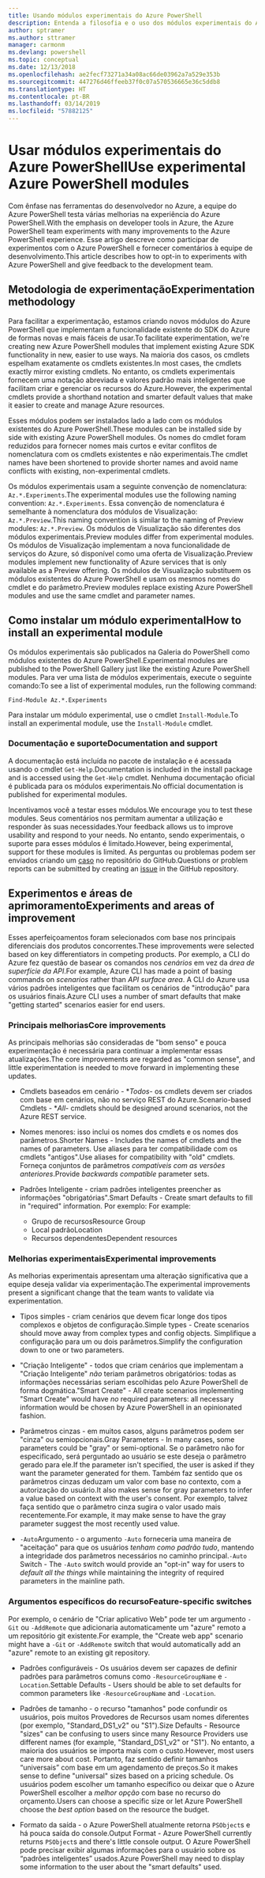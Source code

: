 ```yaml
---
title: Usando módulos experimentais do Azure PowerShell
description: Entenda a filosofia e o uso dos módulos experimentais do Azure PowerShell.
author: sptramer
ms.author: sttramer
manager: carmonm
ms.devlang: powershell
ms.topic: conceptual
ms.date: 12/13/2018
ms.openlocfilehash: ae2fecf73271a34a08ac66de03962a7a529e353b
ms.sourcegitcommit: 447276d46ffeeb37f0c07a570536665e36c5ddb8
ms.translationtype: HT
ms.contentlocale: pt-BR
ms.lasthandoff: 03/14/2019
ms.locfileid: "57882125"
---
```

# <a name="use-experimental-azure-powershell-modules"></a><span data-ttu-id="7fcf5-103">Usar módulos experimentais do Azure PowerShell</span><span class="sxs-lookup"><span data-stu-id="7fcf5-103">Use experimental Azure PowerShell modules</span></span>

<span data-ttu-id="7fcf5-104">Com ênfase nas ferramentas do desenvolvedor no Azure, a equipe do Azure PowerShell testa várias melhorias na experiência do Azure PowerShell.</span><span class="sxs-lookup"><span data-stu-id="7fcf5-104">With the emphasis on developer tools in Azure, the Azure PowerShell team experiments with many improvements to the Azure PowerShell experience.</span></span> <span data-ttu-id="7fcf5-105">Esse artigo descreve como participar de experimentos com o Azure PowerShell e fornecer comentários à equipe de desenvolvimento.</span><span class="sxs-lookup"><span data-stu-id="7fcf5-105">This article describes how to opt-in to experiments with Azure PowerShell and give feedback to the development team.</span></span>

## <a name="experimentation-methodology"></a><span data-ttu-id="7fcf5-106">Metodologia de experimentação</span><span class="sxs-lookup"><span data-stu-id="7fcf5-106">Experimentation methodology</span></span>

<span data-ttu-id="7fcf5-107">Para facilitar a experimentação, estamos criando novos módulos do Azure PowerShell que implementam a funcionalidade existente do SDK do Azure de formas novas e mais fáceis de usar.</span><span class="sxs-lookup"><span data-stu-id="7fcf5-107">To facilitate experimentation, we're creating new Azure PowerShell modules that implement existing Azure SDK functionality in new, easier to use ways.</span></span> <span data-ttu-id="7fcf5-108">Na maioria dos casos, os cmdlets espelham exatamente os cmdlets existentes.</span><span class="sxs-lookup"><span data-stu-id="7fcf5-108">In most cases, the cmdlets exactly mirror existing cmdlets.</span></span> <span data-ttu-id="7fcf5-109">No entanto, os cmdlets experimentais fornecem uma notação abreviada e valores padrão mais inteligentes que facilitam criar e gerenciar os recursos do Azure.</span><span class="sxs-lookup"><span data-stu-id="7fcf5-109">However, the experimental cmdlets provide a shorthand notation and smarter default values that make it easier to create and manage Azure resources.</span></span>

<span data-ttu-id="7fcf5-110">Esses módulos podem ser instalados lado a lado com os módulos existentes do Azure PowerShell.</span><span class="sxs-lookup"><span data-stu-id="7fcf5-110">These modules can be installed side by side with existing Azure PowerShell modules.</span></span> <span data-ttu-id="7fcf5-111">Os nomes do cmdlet foram reduzidos para fornecer nomes mais curtos e evitar conflitos de nomenclatura com os cmdlets existentes e não experimentais.</span><span class="sxs-lookup"><span data-stu-id="7fcf5-111">The cmdlet names have been shortened to provide shorter names and avoid name conflicts with existing, non-experimental cmdlets.</span></span>

<span data-ttu-id="7fcf5-112">Os módulos experimentais usam a seguinte convenção de nomenclatura: `Az.*.Experiments`.</span><span class="sxs-lookup"><span data-stu-id="7fcf5-112">The experimental modules use the following naming convention: `Az.*.Experiments`.</span></span> <span data-ttu-id="7fcf5-113">Essa convenção de nomenclatura é semelhante à nomenclatura dos módulos de Visualização: `Az.*.Preview`.</span><span class="sxs-lookup"><span data-stu-id="7fcf5-113">This naming convention is similar to the naming of Preview modules: `Az.*.Preview`.</span></span> <span data-ttu-id="7fcf5-114">Os módulos de Visualização são diferentes dos módulos experimentais.</span><span class="sxs-lookup"><span data-stu-id="7fcf5-114">Preview modules differ from experimental modules.</span></span> <span data-ttu-id="7fcf5-115">Os módulos de Visualização implementam a nova funcionalidade de serviços do Azure, só disponível como uma oferta de Visualização.</span><span class="sxs-lookup"><span data-stu-id="7fcf5-115">Preview modules implement new functionality of Azure services that is only available as a Preview offering.</span></span> <span data-ttu-id="7fcf5-116">Os módulos de Visualização substituem os módulos existentes do Azure PowerShell e usam os mesmos nomes do cmdlet e do parâmetro.</span><span class="sxs-lookup"><span data-stu-id="7fcf5-116">Preview modules replace existing Azure PowerShell modules and use the same cmdlet and parameter names.</span></span>

## <a name="how-to-install-an-experimental-module"></a><span data-ttu-id="7fcf5-117">Como instalar um módulo experimental</span><span class="sxs-lookup"><span data-stu-id="7fcf5-117">How to install an experimental module</span></span>

<span data-ttu-id="7fcf5-118">Os módulos experimentais são publicados na Galeria do PowerShell como módulos existentes do Azure PowerShell.</span><span class="sxs-lookup"><span data-stu-id="7fcf5-118">Experimental modules are published to the PowerShell Gallery just like the existing Azure PowerShell modules.</span></span> <span data-ttu-id="7fcf5-119">Para ver uma lista de módulos experimentais, execute o seguinte comando:</span><span class="sxs-lookup"><span data-stu-id="7fcf5-119">To see a list of experimental modules, run the following command:</span></span>

```azurepowershell-interactive
Find-Module Az.*.Experiments
```

<span data-ttu-id="7fcf5-120">Para instalar um módulo experimental, use o cmdlet `Install-Module`.</span><span class="sxs-lookup"><span data-stu-id="7fcf5-120">To install an experimental module, use the `Install-Module` cmdlet.</span></span>

### <a name="documentation-and-support"></a><span data-ttu-id="7fcf5-121">Documentação e suporte</span><span class="sxs-lookup"><span data-stu-id="7fcf5-121">Documentation and support</span></span>

<span data-ttu-id="7fcf5-122">A documentação está incluída no pacote de instalação e é acessada usando o cmdlet `Get-Help`.</span><span class="sxs-lookup"><span data-stu-id="7fcf5-122">Documentation is included in the install package and is accessed using the `Get-Help` cmdlet.</span></span> <span data-ttu-id="7fcf5-123">Nenhuma documentação oficial é publicada para os módulos experimentais.</span><span class="sxs-lookup"><span data-stu-id="7fcf5-123">No official documentation is published for experimental modules.</span></span>

<span data-ttu-id="7fcf5-124">Incentivamos você a testar esses módulos.</span><span class="sxs-lookup"><span data-stu-id="7fcf5-124">We encourage you to test these modules.</span></span> <span data-ttu-id="7fcf5-125">Seus comentários nos permitam aumentar a utilização e responder às suas necessidades.</span><span class="sxs-lookup"><span data-stu-id="7fcf5-125">Your feedback allows us to improve usability and respond to your needs.</span></span> <span data-ttu-id="7fcf5-126">No entanto, sendo experimentais, o suporte para esses módulos é limitado.</span><span class="sxs-lookup"><span data-stu-id="7fcf5-126">However, being experimental, support for these modules is limited.</span></span> <span data-ttu-id="7fcf5-127">As perguntas ou problemas podem ser enviados criando um [caso](https://github.com/Azure/azure-powershell/issues) no repositório do GitHub.</span><span class="sxs-lookup"><span data-stu-id="7fcf5-127">Questions or problem reports can be submitted by creating an [issue](https://github.com/Azure/azure-powershell/issues) in the GitHub repository.</span></span>

## <a name="experiments-and-areas-of-improvement"></a><span data-ttu-id="7fcf5-128">Experimentos e áreas de aprimoramento</span><span class="sxs-lookup"><span data-stu-id="7fcf5-128">Experiments and areas of improvement</span></span>

<span data-ttu-id="7fcf5-129">Esses aperfeiçoamentos foram selecionados com base nos principais diferenciais dos produtos concorrentes.</span><span class="sxs-lookup"><span data-stu-id="7fcf5-129">These improvements were selected based on key differentiators in competing products.</span></span> <span data-ttu-id="7fcf5-130">Por exemplo, a CLI do Azure fez questão de basear os comandos nos _cenários_ em vez da _área de superfície da API_.</span><span class="sxs-lookup"><span data-stu-id="7fcf5-130">For example, Azure CLI has made a point of basing commands on _scenarios_ rather than _API surface area_.</span></span>
<span data-ttu-id="7fcf5-131">A CLI do Azure usa vários padrões inteligentes que facilitam os cenários de "introdução" para os usuários finais.</span><span class="sxs-lookup"><span data-stu-id="7fcf5-131">Azure CLI uses a number of smart defaults that make "getting started" scenarios easier for end users.</span></span>

### <a name="core-improvements"></a><span data-ttu-id="7fcf5-132">Principais melhorias</span><span class="sxs-lookup"><span data-stu-id="7fcf5-132">Core improvements</span></span>

<span data-ttu-id="7fcf5-133">As principais melhorias são consideradas de "bom senso" e pouca experimentação é necessária para continuar a implementar essas atualizações.</span><span class="sxs-lookup"><span data-stu-id="7fcf5-133">The core improvements are regarded as "common sense", and little experimentation is needed to move forward in implementing these updates.</span></span>

- <span data-ttu-id="7fcf5-134">Cmdlets baseados em cenário - \**Todos*- os cmdlets devem ser criados com base em cenários, não no serviço REST do Azure.</span><span class="sxs-lookup"><span data-stu-id="7fcf5-134">Scenario-based Cmdlets - \**All*- cmdlets should be designed around scenarios, not the Azure REST service.</span></span>

- <span data-ttu-id="7fcf5-135">Nomes menores: isso inclui os nomes dos cmdlets e os nomes dos parâmetros.</span><span class="sxs-lookup"><span data-stu-id="7fcf5-135">Shorter Names - Includes the names of cmdlets and the names of parameters.</span></span>
  <span data-ttu-id="7fcf5-136">Use aliases para ter compatibilidade com os cmdlets "antigos".</span><span class="sxs-lookup"><span data-stu-id="7fcf5-136">Use aliases for compatibility with "old" cmdlets.</span></span> <span data-ttu-id="7fcf5-137">Forneça conjuntos de parâmetros _compatíveis com as versões anteriores_.</span><span class="sxs-lookup"><span data-stu-id="7fcf5-137">Provide _backwards compatible_ parameter sets.</span></span>

- <span data-ttu-id="7fcf5-138">Padrões Inteligente - criam padrões inteligentes preencher as informações "obrigatórias".</span><span class="sxs-lookup"><span data-stu-id="7fcf5-138">Smart Defaults - Create smart defaults to fill in "required" information.</span></span> <span data-ttu-id="7fcf5-139">Por exemplo: </span><span class="sxs-lookup"><span data-stu-id="7fcf5-139">For example:</span></span>
  - <span data-ttu-id="7fcf5-140">Grupo de recursos</span><span class="sxs-lookup"><span data-stu-id="7fcf5-140">Resource Group</span></span>
  - <span data-ttu-id="7fcf5-141">Local padrão</span><span class="sxs-lookup"><span data-stu-id="7fcf5-141">Location</span></span>
  - <span data-ttu-id="7fcf5-142">Recursos dependentes</span><span class="sxs-lookup"><span data-stu-id="7fcf5-142">Dependent resources</span></span>

### <a name="experimental-improvements"></a><span data-ttu-id="7fcf5-143">Melhorias experimentais</span><span class="sxs-lookup"><span data-stu-id="7fcf5-143">Experimental improvements</span></span>

<span data-ttu-id="7fcf5-144">As melhorias experimentais apresentam uma alteração significativa que a equipe deseja validar via experimentação.</span><span class="sxs-lookup"><span data-stu-id="7fcf5-144">The experimental improvements present a significant change that the team wants to validate via experimentation.</span></span>

- <span data-ttu-id="7fcf5-145">Tipos simples - criam cenários que devem ficar longe dos tipos complexos e objetos de configuração.</span><span class="sxs-lookup"><span data-stu-id="7fcf5-145">Simple types - Create scenarios should move away from complex types and config objects.</span></span> <span data-ttu-id="7fcf5-146">Simplifique a configuração para um ou dois parâmetros.</span><span class="sxs-lookup"><span data-stu-id="7fcf5-146">Simplify the configuration down to one or two parameters.</span></span>

- <span data-ttu-id="7fcf5-147">"Criação Inteligente" - todos que criam cenários que implementam a "Criação Inteligente" _não_ teriam parâmetros obrigatórios: todas as informações necessárias seriam escolhidas pelo Azure PowerShell de forma dogmática.</span><span class="sxs-lookup"><span data-stu-id="7fcf5-147">"Smart Create" - All create scenarios implementing "Smart Create" would have _no_ required parameters: all necessary information would be chosen by Azure PowerShell in an opinionated fashion.</span></span>

- <span data-ttu-id="7fcf5-148">Parâmetros cinzas - em muitos casos, alguns parâmetros podem ser "cinza" ou semiopcionais.</span><span class="sxs-lookup"><span data-stu-id="7fcf5-148">Gray Parameters - In many cases, some parameters could be "gray" or semi-optional.</span></span> <span data-ttu-id="7fcf5-149">Se o parâmetro não for especificado, será perguntado ao usuário se este deseja o parâmetro gerado para ele.</span><span class="sxs-lookup"><span data-stu-id="7fcf5-149">If the parameter isn't specified, the user is asked if they want the parameter generated for them.</span></span> <span data-ttu-id="7fcf5-150">Também faz sentido que os parâmetros cinzas deduzam um valor com base no contexto, com a autorização do usuário.</span><span class="sxs-lookup"><span data-stu-id="7fcf5-150">It also makes sense for gray parameters to infer a value based on context with the user's consent.</span></span>
  <span data-ttu-id="7fcf5-151">Por exemplo, talvez faça sentido que o parâmetro cinza sugira o valor usado mais recentemente.</span><span class="sxs-lookup"><span data-stu-id="7fcf5-151">For example, it may make sense to have the gray parameter suggest the most recently used value.</span></span>

- <span data-ttu-id="7fcf5-152">`-Auto`Argumento - o argumento `-Auto` forneceria uma maneira de "aceitação" para que os usuários _tenham como padrão tudo_, mantendo a integridade dos parâmetros necessários no caminho principal.</span><span class="sxs-lookup"><span data-stu-id="7fcf5-152">`-Auto` Switch - The `-Auto` switch would provide an "opt-in" way for users to _default all the things_ while maintaining the integrity of required parameters in the mainline path.</span></span>

### <a name="feature-specific-switches"></a><span data-ttu-id="7fcf5-153">Argumentos específicos do recurso</span><span class="sxs-lookup"><span data-stu-id="7fcf5-153">Feature-specific switches</span></span>

<span data-ttu-id="7fcf5-154">Por exemplo, o cenário de "Criar aplicativo Web" pode ter um argumento `-Git` ou `-AddRemote` que adicionaria automaticamente um "azure" remoto a um repositório git existente.</span><span class="sxs-lookup"><span data-stu-id="7fcf5-154">For example, the "Create web app" scenario might have a `-Git` or `-AddRemote` switch that would automatically add an "azure" remote to an existing git repository.</span></span>

- <span data-ttu-id="7fcf5-155">Padrões configuráveis - Os usuários devem ser capazes de definir padrões para parâmetros comuns como `-ResourceGroupName` e `-Location`.</span><span class="sxs-lookup"><span data-stu-id="7fcf5-155">Settable Defaults - Users should be able to set defaults for common parameters like `-ResourceGroupName` and `-Location`.</span></span>

- <span data-ttu-id="7fcf5-156">Padrões de tamanho - o recurso "tamanhos" pode confundir os usuários, pois muitos Provedores de Recursos usam nomes diferentes (por exemplo, "Standard\_DS1\_v2" ou "S1").</span><span class="sxs-lookup"><span data-stu-id="7fcf5-156">Size Defaults - Resource "sizes" can be confusing to users since many Resource Providers use different names (for example, "Standard\_DS1\_v2" or "S1").</span></span> <span data-ttu-id="7fcf5-157">No entanto, a maioria dos usuários se importa mais com o custo.</span><span class="sxs-lookup"><span data-stu-id="7fcf5-157">However, most users care more about cost.</span></span> <span data-ttu-id="7fcf5-158">Portanto, faz sentido definir tamanhos “universais” com base em um agendamento de preços.</span><span class="sxs-lookup"><span data-stu-id="7fcf5-158">So it makes sense to define "universal" sizes based on a pricing schedule.</span></span> <span data-ttu-id="7fcf5-159">Os usuários podem escolher um tamanho específico ou deixar que o Azure PowerShell escolher a _melhor opção_ com base no recurso do orçamento.</span><span class="sxs-lookup"><span data-stu-id="7fcf5-159">Users can choose a specific size or let Azure PowerShell choose the _best option_ based on the resource the budget.</span></span>

- <span data-ttu-id="7fcf5-160">Formato da saída - o Azure PowerShell atualmente retorna `PSObject`s e há pouca saída do console.</span><span class="sxs-lookup"><span data-stu-id="7fcf5-160">Output Format - Azure PowerShell currently returns `PSObject`s and there's little console output.</span></span> <span data-ttu-id="7fcf5-161">O Azure PowerShell pode precisar exibir algumas informações para o usuário sobre os “padrões inteligentes” usados.</span><span class="sxs-lookup"><span data-stu-id="7fcf5-161">Azure PowerShell may need to display some information to the user about the "smart defaults" used.</span></span>
